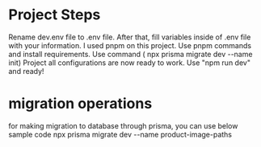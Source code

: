 # Project Steps

Rename dev.env file to .env file. After that, fill variables inside of .env file with your information.
I used pnpm on this project. Use pnpm commands and install requirements. Use command ( npx prisma migrate dev --name init)
Project all configurations are now ready to work. Use "npm run dev" and ready!

# migration operations

for making migration to database through prisma, you can use below sample code
npx prisma migrate dev --name product-image-paths
